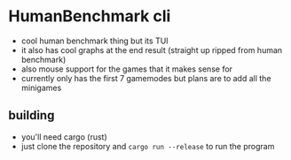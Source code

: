 # HumanBenchmark cli
- cool human benchmark thing but its TUI
- it also has cool graphs at the end result (straight up ripped from human benchmark)
- also mouse support for the games that it makes sense for
- currently only has the first 7 gamemodes but plans are to add all the minigames

## building
- you'll need cargo (rust)
- just clone the repository and `cargo run --release` to run the program
